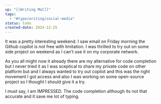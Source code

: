 ```yaml
---
up: "[[Writing MoC]]"
tags:
  - "#type/writing/social-media"
status: todo
created-date: 2024-12-25
---
```




It was a pretty interesting weekend. I saw email on Friday morning the Github copilot is not free with limitation. I was thrilled to try out on some side project on weekend as I can't use it on my corporate network.

As you all might now it already there are my alternative for code completion but I never tried it as I was sceptical to share my private code on other platform but and I always wanted to try out copilot and this was the right movement I got access and also I was working on some open-source project so I thought I should give it a try.

I must say, I am IMPRESSED. The code completion although its not that accurate and it save me lot of typing.